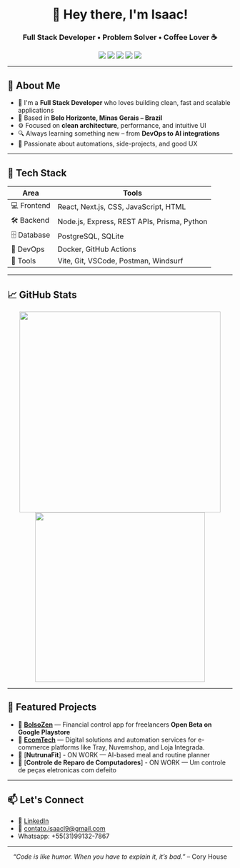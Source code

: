 <h1 align="center">👋 Hey there, I'm Isaac!</h1>
<h3 align="center">Full Stack Developer • Problem Solver • Coffee Lover ☕</h3>

<p align="center">
  <img src="https://img.shields.io/badge/Code-TypeScript-blue?style=flat-square&logo=typescript" />
  <img src="https://img.shields.io/badge/Code-React-61DAFB?style=flat-square&logo=react" />
  <img src="https://img.shields.io/badge/Backend-Node.js-339933?style=flat-square&logo=node.js" />
  <img src="https://img.shields.io/badge/DB-PostgreSQL-4169E1?style=flat-square&logo=postgresql" />
  <img src="https://img.shields.io/badge/Location-Belo%20Horizonte,%20MG-green?style=flat-square&logo=googlemaps" />
</p>

---

## 🧠 About Me

- 🔨 I'm a **Full Stack Developer** who loves building clean, fast and scalable applications
- 💚 Based in **Belo Horizonte, Minas Gerais – Brazil**
- ⚙️ Focused on **clean architecture**, performance, and intuitive UI
- 🔍 Always learning something new – from **DevOps to AI integrations**
- 🚀 Passionate about automations, side-projects, and good UX

---

## 🧰 Tech Stack

| Area         | Tools |
|--------------|-------|
| 💻 Frontend   | React, Next.js, CSS, JavaScript, HTML |
| 🛠 Backend    | Node.js, Express, REST APIs, Prisma, Python |
| 🗄 Database   | PostgreSQL, SQLite |
| 🚀 DevOps     | Docker, GitHub Actions |
| 🔧 Tools      | Vite, Git, VSCode, Postman, Windsurf |

---

## 📈 GitHub Stats

<p align="center">
  <img src="https://github-readme-stats.vercel.app/api?username=Neexll&show_icons=true&theme=radical" width="450"/>
  <img src="https://github-readme-stats.vercel.app/api/top-langs/?username=Neexll&layout=compact&theme=radical" width="380"/>
</p>

---

## 📌 Featured Projects

- 🔗 [**BolsoZen**](www.bolsozen.io) — Financial control app for freelancers **Open Beta on Google Playstore**
- 🔗 [**EcomTech**](https://ecomtechh.com.br/) — Digital solutions and automation services for e-commerce platforms like Tray, Nuvemshop, and Loja Integrada.
- 🔗 [**NutrunaFit**] - ON WORK — AI-based meal and routine planner
- 🔗 [**Controle de Reparo de Computadores**] - ON WORK — Um controle de peças eletronicas com defeito

---

## 📫 Let's Connect

- 💼 [LinkedIn](https://www.linkedin.com/in/isaac-lopes-07a221285/)
- 📧 contato.isaacl9@gmail.com
- Whatsapp: +55(31)99132-7867

---

<p align="center">
  <i>“Code is like humor. When you have to explain it, it’s bad.”</i> – Cory House
</p>

